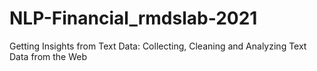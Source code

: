# NLP-Financial_rmdslab-2021
Getting Insights from Text Data: Collecting, Cleaning and Analyzing Text Data from the Web

